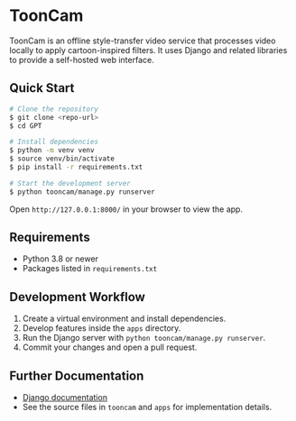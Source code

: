 # ToonCam

ToonCam is an offline style-transfer video service that processes video locally to apply cartoon-inspired filters. It uses Django and related libraries to provide a self-hosted web interface.

## Quick Start

```bash
# Clone the repository
$ git clone <repo-url>
$ cd GPT

# Install dependencies
$ python -m venv venv
$ source venv/bin/activate
$ pip install -r requirements.txt

# Start the development server
$ python tooncam/manage.py runserver
```

Open `http://127.0.0.1:8000/` in your browser to view the app.

## Requirements

- Python 3.8 or newer
- Packages listed in `requirements.txt`

## Development Workflow

1. Create a virtual environment and install dependencies.
2. Develop features inside the `apps` directory.
3. Run the Django server with `python tooncam/manage.py runserver`.
4. Commit your changes and open a pull request.

## Further Documentation

- [Django documentation](https://docs.djangoproject.com/)
- See the source files in `tooncam` and `apps` for implementation details.
